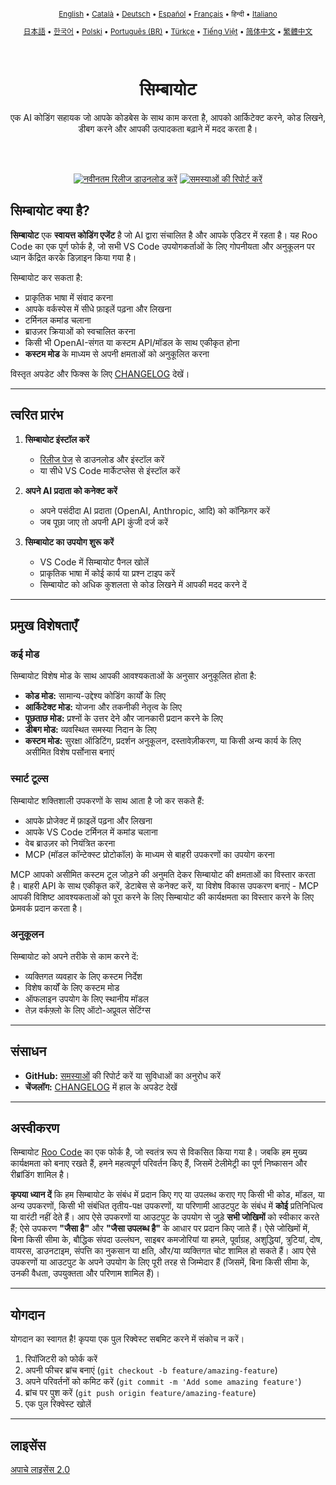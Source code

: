<div align="center">
<sub>

[English](../../README.md) • [Català](../../locales/ca/README.md) • [Deutsch](../../locales/de/README.md) • [Español](../../locales/es/README.md) • [Français](../../locales/fr/README.md) • हिन्दी • [Italiano](../../locales/it/README.md)

</sub>
<sub>

[日本語](../../locales/ja/README.md) • [한국어](../../locales/ko/README.md) • [Polski](../../locales/pl/README.md) • [Português (BR)](../../locales/pt-BR/README.md) • [Türkçe](../../locales/tr/README.md) • [Tiếng Việt](../../locales/vi/README.md) • [简体中文](../../locales/zh-CN/README.md) • [繁體中文](../../locales/zh-TW/README.md)

</sub>
</div>
<br>
<div align="center">
  <h1>सिम्बायोट</h1>
  <p>एक AI कोडिंग सहायक जो आपके कोडबेस के साथ काम करता है, आपको आर्किटेक्ट करने, कोड लिखने, डीबग करने और आपकी उत्पादकता बढ़ाने में मदद करता है।</p>

</div>
<br>
<br>

<div align="center">

<a href="https://github.com/RepairYourTech/Symbiote/releases" target="_blank"><img src="https://img.shields.io/badge/नवीनतम%20रिलीज%20डाउनलोड%20करें-blue?style=for-the-badge&logo=github&logoColor=white" alt="नवीनतम रिलीज डाउनलोड करें"></a>
<a href="https://github.com/RepairYourTech/Symbiote/issues" target="_blank"><img src="https://img.shields.io/badge/समस्याओं%20की%20रिपोर्ट%20करें-red?style=for-the-badge&logo=github&logoColor=white" alt="समस्याओं की रिपोर्ट करें"></a>

</div>

## सिम्बायोट क्या है?

**सिम्बायोट** एक **स्वायत्त कोडिंग एजेंट** है जो AI द्वारा संचालित है और आपके एडिटर में रहता है। यह Roo Code का एक पूर्ण फोर्क है, जो सभी VS Code उपयोगकर्ताओं के लिए गोपनीयता और अनुकूलन पर ध्यान केंद्रित करके डिज़ाइन किया गया है।

सिम्बायोट कर सकता है:

- प्राकृतिक भाषा में संवाद करना
- आपके वर्कस्पेस में सीधे फ़ाइलें पढ़ना और लिखना
- टर्मिनल कमांड चलाना
- ब्राउज़र क्रियाओं को स्वचालित करना
- किसी भी OpenAI-संगत या कस्टम API/मॉडल के साथ एकीकृत होना
- **कस्टम मोड** के माध्यम से अपनी क्षमताओं को अनुकूलित करना

विस्तृत अपडेट और फिक्स के लिए [CHANGELOG](../../CHANGELOG.md) देखें।

---

## त्वरित प्रारंभ

1. **सिम्बायोट इंस्टॉल करें**

    - [रिलीज पेज](https://github.com/RepairYourTech/Symbiote/releases) से डाउनलोड और इंस्टॉल करें
    - या सीधे VS Code मार्केटप्लेस से इंस्टॉल करें

2. **अपने AI प्रदाता को कनेक्ट करें**

    - अपने पसंदीदा AI प्रदाता (OpenAI, Anthropic, आदि) को कॉन्फ़िगर करें
    - जब पूछा जाए तो अपनी API कुंजी दर्ज करें

3. **सिम्बायोट का उपयोग शुरू करें**
    - VS Code में सिम्बायोट पैनल खोलें
    - प्राकृतिक भाषा में कोई कार्य या प्रश्न टाइप करें
    - सिम्बायोट को अधिक कुशलता से कोड लिखने में आपकी मदद करने दें

---

## प्रमुख विशेषताएँ

### कई मोड

सिम्बायोट विशेष मोड के साथ आपकी आवश्यकताओं के अनुसार अनुकूलित होता है:

- **कोड मोड:** सामान्य-उद्देश्य कोडिंग कार्यों के लिए
- **आर्किटेक्ट मोड:** योजना और तकनीकी नेतृत्व के लिए
- **पूछताछ मोड:** प्रश्नों के उत्तर देने और जानकारी प्रदान करने के लिए
- **डीबग मोड:** व्यवस्थित समस्या निदान के लिए
- **कस्टम मोड:** सुरक्षा ऑडिटिंग, प्रदर्शन अनुकूलन, दस्तावेज़ीकरण, या किसी अन्य कार्य के लिए असीमित विशेष पर्सोनास बनाएं

### स्मार्ट टूल्स

सिम्बायोट शक्तिशाली उपकरणों के साथ आता है जो कर सकते हैं:

- आपके प्रोजेक्ट में फ़ाइलें पढ़ना और लिखना
- आपके VS Code टर्मिनल में कमांड चलाना
- वेब ब्राउज़र को नियंत्रित करना
- MCP (मॉडल कॉन्टेक्स्ट प्रोटोकॉल) के माध्यम से बाहरी उपकरणों का उपयोग करना

MCP आपको असीमित कस्टम टूल जोड़ने की अनुमति देकर सिम्बायोट की क्षमताओं का विस्तार करता है। बाहरी API के साथ एकीकृत करें, डेटाबेस से कनेक्ट करें, या विशेष विकास उपकरण बनाएं - MCP आपकी विशिष्ट आवश्यकताओं को पूरा करने के लिए सिम्बायोट की कार्यक्षमता का विस्तार करने के लिए फ्रेमवर्क प्रदान करता है।

### अनुकूलन

सिम्बायोट को अपने तरीके से काम करने दें:

- व्यक्तिगत व्यवहार के लिए कस्टम निर्देश
- विशेष कार्यों के लिए कस्टम मोड
- ऑफलाइन उपयोग के लिए स्थानीय मॉडल
- तेज़ वर्कफ़्लो के लिए ऑटो-अप्रूवल सेटिंग्स

---

## संसाधन

- **GitHub:** [समस्याओं](https://github.com/RepairYourTech/Symbiote/issues) की रिपोर्ट करें या सुविधाओं का अनुरोध करें
- **चेंजलॉग:** [CHANGELOG](../../CHANGELOG.md) में हाल के अपडेट देखें

---

## अस्वीकरण

सिम्बायोट [Roo Code](https://github.com/RooVetGit/Roo-Code) का एक फोर्क है, जो स्वतंत्र रूप से विकसित किया गया है। जबकि हम मुख्य कार्यक्षमता को बनाए रखते हैं, हमने महत्वपूर्ण परिवर्तन किए हैं, जिसमें टेलीमेट्री का पूर्ण निष्कासन और रीब्रांडिंग शामिल है।

**कृपया ध्यान दें** कि हम सिम्बायोट के संबंध में प्रदान किए गए या उपलब्ध कराए गए किसी भी कोड, मॉडल, या अन्य उपकरणों, किसी भी संबंधित तृतीय-पक्ष उपकरणों, या परिणामी आउटपुट के संबंध में **कोई** प्रतिनिधित्व या वारंटी नहीं देते हैं। आप ऐसे उपकरणों या आउटपुट के उपयोग से जुड़े **सभी जोखिमों** को स्वीकार करते हैं; ऐसे उपकरण **"जैसा है"** और **"जैसा उपलब्ध है"** के आधार पर प्रदान किए जाते हैं। ऐसे जोखिमों में, बिना किसी सीमा के, बौद्धिक संपदा उल्लंघन, साइबर कमजोरियां या हमले, पूर्वाग्रह, अशुद्धियां, त्रुटियां, दोष, वायरस, डाउनटाइम, संपत्ति का नुकसान या क्षति, और/या व्यक्तिगत चोट शामिल हो सकते हैं। आप ऐसे उपकरणों या आउटपुट के अपने उपयोग के लिए पूरी तरह से जिम्मेदार हैं (जिसमें, बिना किसी सीमा के, उनकी वैधता, उपयुक्तता और परिणाम शामिल हैं)।

---

## योगदान

योगदान का स्वागत है! कृपया एक पुल रिक्वेस्ट सबमिट करने में संकोच न करें।

1. रिपॉजिटरी को फोर्क करें
2. अपनी फीचर ब्रांच बनाएं (`git checkout -b feature/amazing-feature`)
3. अपने परिवर्तनों को कमिट करें (`git commit -m 'Add some amazing feature'`)
4. ब्रांच पर पुश करें (`git push origin feature/amazing-feature`)
5. एक पुल रिक्वेस्ट खोलें

---

## लाइसेंस

[अपाचे लाइसेंस 2.0](../../LICENSE)

